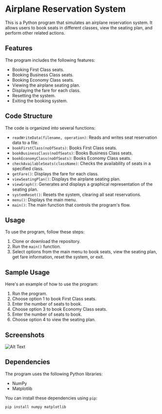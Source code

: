 # Airplane Reservation System

This is a Python program that simulates an airplane reservation system. It allows users to book seats in different classes, view the seating plan, and perform other related actions.

## Features

The program includes the following features:

- Booking First Class seats.
- Booking Business Class seats.
- Booking Economy Class seats.
- Viewing the airplane seating plan.
- Displaying the fare for each class.
- Resetting the system.
- Exiting the booking system.

## Code Structure

The code is organized into several functions:

- `readWriteData(filename, operation)`: Reads and writes seat reservation data to a file.
- `bookFirstClass(noOfSeats)`: Books First Class seats.
- `bookBusinessClass(noOfSeats)`: Books Business Class seats.
- `bookEconomyClass(noOfSeats)`: Books Economy Class seats.
- `checkAvailableSeats(className)`: Checks the availability of seats in a specified class.
- `getFare()`: Displays the fare for each class.
- `viewSeatingPlan()`: Displays the airplane seating plan.
- `viewGraph()`: Generates and displays a graphical representation of the seating plan.
- `systemReset()`: Resets the system, clearing all seat reservations.
- `menu()`: Displays the main menu.
- `main()`: The main function that controls the program's flow.

## Usage

To use the program, follow these steps:

1. Clone or download the repository.
2. Run the `main()` function.
3. Select options from the main menu to book seats, view the seating plan, get fare information, reset the system, or exit.

## Sample Usage

Here's an example of how to use the program:

1. Run the program.
2. Choose option 1 to book First Class seats.
3. Enter the number of seats to book.
4. Choose option 3 to book Economy Class seats.
5. Enter the number of seats to book.
6. Choose option 4 to view the seating plan.

## Screenshots

![Alt Text](my-image.png)

## Dependencies

The program uses the following Python libraries:

- NumPy
- Matplotlib

You can install these dependencies using `pip`:

```bash
pip install numpy matplotlib
